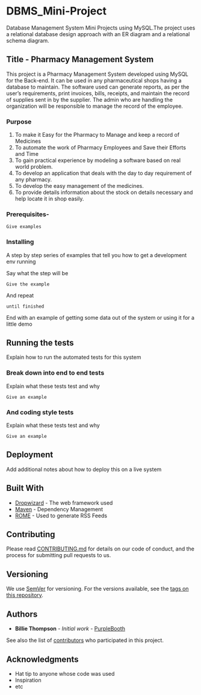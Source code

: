 # DBMS_Mini-Project
Database Management System Mini Projects using MySQL.The project uses a relational database design approach with an ER diagram and a relational schema diagram.

## Title - Pharmacy Management System

This project is a Pharmacy Management System developed using MySQL for the Back-end. It can be used in any pharmaceutical shops having a database to maintain. The software used can generate reports, as per the user’s requirements, print invoices, bills, receipts, and maintain the record of supplies sent in by the supplier. The admin who are handling the organization will be responsible to manage the record of the employee.

### Purpose
1. To make it Easy for the Pharmacy to Manage and keep a record of Medicines
2. To automate the work of Pharmacy Employees and Save their Efforts and Time
3. To gain practical experience by modeling a software based on real world problem.
4. To develop an application that deals with the day to day requirement of any pharmacy.
5. To develop the easy management of the medicines.
6. To provide details information about the stock on details necessary and help locate it in shop easily.


### Prerequisites-

```
Give examples
```

### Installing

A step by step series of examples that tell you how to get a development env running

Say what the step will be

```
Give the example
```

And repeat

```
until finished
```

End with an example of getting some data out of the system or using it for a little demo

## Running the tests

Explain how to run the automated tests for this system

### Break down into end to end tests

Explain what these tests test and why

```
Give an example
```

### And coding style tests

Explain what these tests test and why

```
Give an example
```

## Deployment

Add additional notes about how to deploy this on a live system

## Built With

* [Dropwizard](http://www.dropwizard.io/1.0.2/docs/) - The web framework used
* [Maven](https://maven.apache.org/) - Dependency Management
* [ROME](https://rometools.github.io/rome/) - Used to generate RSS Feeds

## Contributing

Please read [CONTRIBUTING.md](https://gist.github.com/PurpleBooth/b24679402957c63ec426) for details on our code of conduct, and the process for submitting pull requests to us.

## Versioning

We use [SemVer](http://semver.org/) for versioning. For the versions available, see the [tags on this repository](https://github.com/your/project/tags). 

## Authors

* **Billie Thompson** - *Initial work* - [PurpleBooth](https://github.com/PurpleBooth)

See also the list of [contributors](https://github.com/your/project/contributors) who participated in this project.



## Acknowledgments

* Hat tip to anyone whose code was used
* Inspiration
* etc
